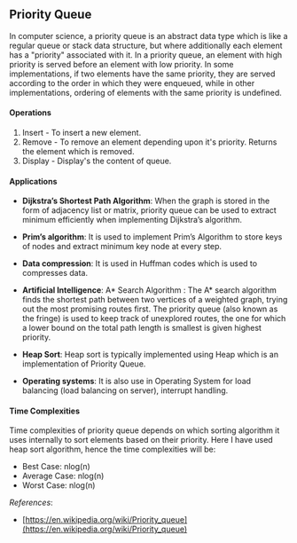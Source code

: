 ## Priority Queue

In computer science, a priority queue is an abstract data type which is like a regular queue or stack data structure, but where additionally each element has a "priority" associated with it. In a priority queue, an element with high priority is served before an element with low priority. In some implementations, if two elements have the same priority, they are served according to the order in which they were enqueued, while in other implementations, ordering of elements with the same priority is undefined.


#### Operations

1. Insert - To insert a new element.
2. Remove - To remove an element depending upon it's priority. Returns the element which is removed.
3. Display - Display's the content of queue.


#### Applications

* **Dijkstra’s Shortest Path Algorithm**: When the graph is stored in the form of adjacency list or matrix, priority queue can be used to extract minimum efficiently when implementing Dijkstra’s algorithm.

* **Prim’s algorithm**: It is used to implement Prim’s Algorithm to store keys of nodes and extract minimum key node at every step.

* **Data compression**: It is used in Huffman codes which is used to compresses data.

* **Artificial Intelligence**: A* Search Algorithm : The A* search algorithm finds the shortest path between two vertices of a weighted graph, trying out the most promising routes first. The priority queue (also known as the fringe) is used to keep track of unexplored routes, the one for which a lower bound on the total path length is smallest is given highest priority.

* **Heap Sort**: Heap sort is typically implemented using Heap which is an implementation of Priority Queue.

* **Operating systems**: It is also use in Operating System for load balancing (load balancing on server), interrupt handling.


#### Time Complexities
Time complexities of priority queue depends on which sorting algorithm it uses internally to sort elements based on their priority. Here I have used heap sort algorithm, hence the time complexities will be:

* Best Case: nlog(n)
* Average Case: nlog(n)
* Worst Case: nlog(n)

*References*:
* [https://en.wikipedia.org/wiki/Priority_queue](https://en.wikipedia.org/wiki/Priority_queue)